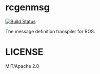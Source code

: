 # rcgenmsg

[![Build Status](https://travis-ci.org/CoreRC/rcgenmsg.svg?branch=master)](https://travis-ci.org/CoreRC/rcgenmsg)

The message definition transpiler for ROS.

# LICENSE

MIT/Apache 2.0